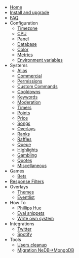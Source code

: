 * [Home](/)
* [Install and upgrade](/install-and-upgrade.md)
* [FAQ](/faq.md)
* Configuration
  * [Timezone](/configuration/timezone.md)
  * [CPU](/configuration/cpu.md)
  * [Panel](/configuration/panel.md)
  * [Database](/configuration/database.md)
  * [Color](/configuration/color.md)
  * [Metrics](/configuration/metrics.md)
  * [Environment variables](/configuration/env.md)
* Systems
  * [Alias](/commands/alias.md)
  * [Commercial](/commands/commercial.md)
  * [Permissions](/commands/permissions.md)
  * [Custom Commands](/commands/custom-commands.md)
  * [Cooldowns](/commands/cooldowns.md)
  * [Keywords](/commands/keywords.md)
  * [Moderation](/commands/moderation.md)
  * [Timers](/commands/timers.md)
  * [Points](/commands/points.md)
  * [Price](/commands/price.md)
  * [Songs](/commands/songs.md)
  * [Overlays](/commands/overlays.md)
  * [Ranks](/commands/ranks.md)
  * [Raffles](/commands/raffles.md)
  * [Queue](/commands/queue.md)
  * [Highlights](/commands/highlights.md)
  * [Gambling](/commands/gambling.md)
  * [Quotes](/commands/quotes.md)
  * [Miscellaneous](/commands/miscellaneous.md)
* Games
  * [Bets](/games/bets.md)
* [Response Filters](/filters/all.md)
* Overlays
  * [Themes](/overlays/themes.md)
  * [Eventlist](/overlays/eventlist.md)
* How To
  * [Phillips Hue](/howto/phillipshue.md)
  * [Eval snippets](/howto/eval.md)
  * [Write own system](/howto/write-own-system.md)
* Integrations
  * [Twitter](/integrations/twitter.md)
  * [Spotify](/integrations/spotify.md)
* Tools
  * [Users cleanup](/tools/users-cleanup.md)
  * [Migration NeDB->MongoDB](/tools/migration-nedb-mongodb.md)